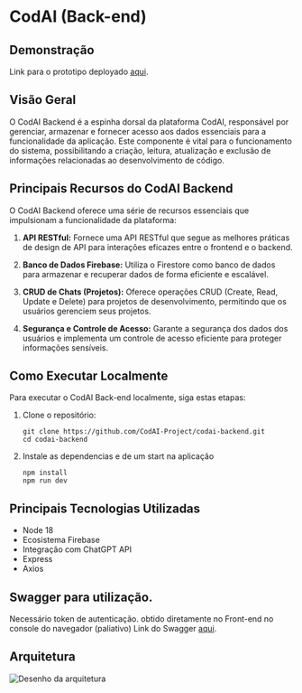 # CodAI (Back-end)

## Demonstração
Link para o prototipo deployado [aqui](https://codai-hub-development.web.app/).

## Visão Geral
O CodAI Backend é a espinha dorsal da plataforma CodAI, responsável por gerenciar, armazenar e fornecer acesso aos dados essenciais para a funcionalidade da aplicação. Este componente é vital para o funcionamento do sistema, possibilitando a criação, leitura, atualização e exclusão de informações relacionadas ao desenvolvimento de código.


## Principais Recursos do CodAI Backend

O CodAI Backend oferece uma série de recursos essenciais que impulsionam a funcionalidade da plataforma:

1. **API RESTful:** Fornece uma API RESTful que segue as melhores práticas de design de API para interações eficazes entre o frontend e o backend.

2. **Banco de Dados Firebase:** Utiliza o Firestore como banco de dados para armazenar e recuperar dados de forma eficiente e escalável.

3. **CRUD de Chats (Projetos):** Oferece operações CRUD (Create, Read, Update e Delete) para projetos de desenvolvimento, permitindo que os usuários gerenciem seus projetos.

4. **Segurança e Controle de Acesso:** Garante a segurança dos dados dos usuários e implementa um controle de acesso eficiente para proteger informações sensíveis.


## Como Executar Localmente
Para executar o CodAI Back-end localmente, siga estas etapas:

1. Clone o repositório:
   ```
   git clone https://github.com/CodAI-Project/codai-backend.git
   cd codai-backend
    ```
2. Instale as dependencias e de um start na aplicação
    ```
    npm install
    npm run dev
    ```
## Principais Tecnologias Utilizadas
- Node 18
- Ecosistema Firebase
- Integração com ChatGPT API
- Express
- Axios



## Swagger para utilização.
 Necessário token de autenticação. obtido diretamente no Front-end no console do navegador (paliativo)
 Link do Swagger [aqui](https://app.swaggerhub.com/apis-docs/LUANSSRR/CodAI/1.0.0-oas3).
 

## Arquitetura
![Desenho da arquitetura](https://firebasestorage.googleapis.com/v0/b/codai-development.appspot.com/o/codai-arquitetura-CodAI.drawio.png?alt=media&token=8098019e-2bd0-4f2e-b604-ba9338a22e91)

